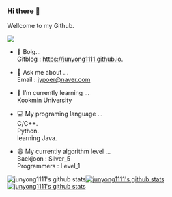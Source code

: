 ### Hi there 👋
Wellcome to my Github.  

 <a href="https://junyong1111.github.io/" target="_blank"><img src="https://img.shields.io/badge/Gitblog-22222?style=flat-square&logo=&logoColor=white"/></a>

- 🐣 Bolg...  
 Gitblog : https://junyong1111.github.io.  


- 💬 Ask me about ...  
 Email : jypoer@naver.com  

- 🌱 I’m currently learning ...  
 Kookmin University
 - 💻 My programing language ...  
  C/C++.  
  Python.  
  learning Java.
  
 - 😄 My currently algorithm level ...  
  Baekjoon : Silver_5  
  Programmers : Level_1   
 <!--![Anurag's GitHub stats](https://github-readme-stats.vercel.app/api?username=anuraghazra&show_icons=true&theme=radical) -->
![junyong1111's github stats](https://github-readme-stats.vercel.app/api?username=junyong1111&show_icons=true&theme=radical)[![junyong1111's github stats](https://github-readme-stats.vercel.app/api/top-langs/?username=junyong1111&show_icons=true&hide_border=true&title_color=004386&icon_color=004386&layout=compact)](https://github.com/junyong1111)
[![junyong1111's github stats](https://github-readme-stats.vercel.app/api/junyong1111?username=junyong1111)](https://github.com/junyong1111/github-readme-stats)

<!--
**junyong1111/junyong1111** is a ✨ _special_ ✨ repository because its `README.md` (this file) appears on your GitHub profile.

Here are some ideas to get you started:
커밋스테이트 방법

![본인ID's github stats](https://github-readme-stats.vercel.app/api?username=본인ID&show_icons=true)
[![본인ID's github stats](https://github-readme-stats.vercel.app/api/top-langs/?username=본인ID&show_icons=true&hide_border=true&title_color=004386&icon_color=004386&layout=compact)](https://github.com/본인ID)

링크뱃지 만들기
https://simpleicons.org/?q=git
https://pgmjun.tistory.com/21


- 🔭 I’m currently working on ...
- 🌱 I’m currently learning ...
- 👯 I’m looking to collaborate on ...
- 🤔 I’m looking for help with ...
- 💬 Ask me about ...
- 📫 How to reach me: ...
- 😄 Pronouns: ...
- ⚡ Fun fact: ...
-->
